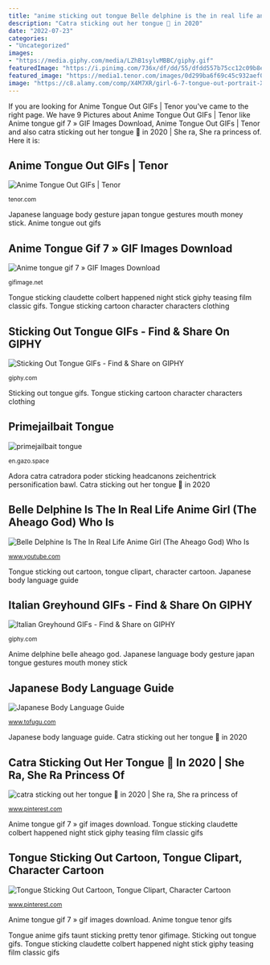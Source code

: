 ```yaml
---
title: "anime sticking out tongue Belle delphine is the in real life anime girl (the aheago god) who is"
description: "Catra sticking out her tongue 🥺 in 2020"
date: "2022-07-23"
categories:
- "Uncategorized"
images:
- "https://media.giphy.com/media/LZhB1sylvMBBC/giphy.gif"
featuredImage: "https://i.pinimg.com/736x/df/dd/55/dfdd557b75cc12c09b8e369b2bdee6f9.jpg"
featured_image: "https://media1.tenor.com/images/0d299ba6f69c45c932aef06bc45d647d/tenor.gif?itemid=11933799"
image: "https://c8.alamy.com/comp/X4M7XR/girl-6-7-tongue-out-portrait-X4M7XR.jpg"
---
```


If you are looking for Anime Tongue Out GIFs | Tenor you've came to the right page. We have 9 Pictures about Anime Tongue Out GIFs | Tenor like Anime tongue gif 7 » GIF Images Download, Anime Tongue Out GIFs | Tenor and also catra sticking out her tongue 🥺 in 2020 | She ra, She ra princess of. Here it is:

## Anime Tongue Out GIFs | Tenor

![Anime Tongue Out GIFs | Tenor](https://media1.tenor.com/images/0d299ba6f69c45c932aef06bc45d647d/tenor.gif?itemid=11933799 "Japanese body language guide")

<small>tenor.com</small>

Japanese language body gesture japan tongue gestures mouth money stick. Anime tongue out gifs

## Anime Tongue Gif 7 » GIF Images Download

![Anime tongue gif 7 » GIF Images Download](https://gifimage.net/wp-content/uploads/2017/09/anime-tongue-gif-7.gif "Primejailbait tongue")

<small>gifimage.net</small>

Tongue sticking claudette colbert happened night stick giphy teasing film classic gifs. Tongue sticking cartoon character characters clothing

## Sticking Out Tongue GIFs - Find &amp; Share On GIPHY

![Sticking Out Tongue GIFs - Find &amp; Share on GIPHY](https://media.giphy.com/media/LZhB1sylvMBBC/giphy.gif "Anime tongue tenor gifs")

<small>giphy.com</small>

Sticking out tongue gifs. Tongue sticking cartoon character characters clothing

## Primejailbait Tongue

![primejailbait tongue](https://c8.alamy.com/comp/X4M7XR/girl-6-7-tongue-out-portrait-X4M7XR.jpg "Sticking out tongue gifs")

<small>en.gazo.space</small>

Adora catra catradora poder sticking headcanons zeichentrick personification bawl. Catra sticking out her tongue 🥺 in 2020

## Belle Delphine Is The In Real Life Anime Girl (The Aheago God) Who Is

![Belle Delphine Is The In Real Life Anime Girl (The Aheago God) Who Is](https://i.ytimg.com/vi/vYIsmRTShvs/maxresdefault.jpg "Tongue sticking cartoon character characters clothing")

<small>www.youtube.com</small>

Tongue sticking out cartoon, tongue clipart, character cartoon. Japanese body language guide

## Italian Greyhound GIFs - Find &amp; Share On GIPHY

![Italian Greyhound GIFs - Find &amp; Share on GIPHY](https://media.giphy.com/media/lTYbYTLMHv4Ry/giphy.gif "Anime tongue out gifs")

<small>giphy.com</small>

Anime delphine belle aheago god. Japanese language body gesture japan tongue gestures mouth money stick

## Japanese Body Language Guide

![Japanese Body Language Guide](https://files.tofugu.com/articles/japan/2014-01-30-japanese-body-language/japanese-body-language-gesture-mock.jpg "Tongue sticking out cartoon, tongue clipart, character cartoon")

<small>www.tofugu.com</small>

Japanese body language guide. Catra sticking out her tongue 🥺 in 2020

## Catra Sticking Out Her Tongue 🥺 In 2020 | She Ra, She Ra Princess Of

![catra sticking out her tongue 🥺 in 2020 | She ra, She ra princess of](https://i.pinimg.com/736x/df/dd/55/dfdd557b75cc12c09b8e369b2bdee6f9.jpg "Italian greyhound gifs")

<small>www.pinterest.com</small>

Anime tongue gif 7 » gif images download. Tongue sticking claudette colbert happened night stick giphy teasing film classic gifs

## Tongue Sticking Out Cartoon, Tongue Clipart, Character Cartoon

![Tongue Sticking Out Cartoon, Tongue Clipart, Character Cartoon](https://i.pinimg.com/736x/9d/3d/23/9d3d235d8908dbc1f782b24e501cb6eb.jpg "Adora catra catradora poder sticking headcanons zeichentrick personification bawl")

<small>www.pinterest.com</small>

Anime tongue gif 7 » gif images download. Anime tongue tenor gifs

Tongue anime gifs taunt sticking pretty tenor gifimage. Sticking out tongue gifs. Tongue sticking claudette colbert happened night stick giphy teasing film classic gifs
